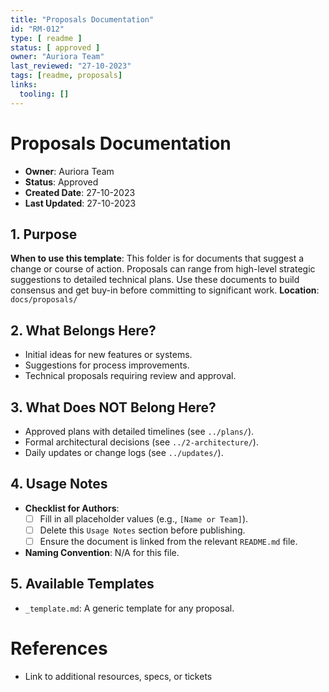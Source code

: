 ```yaml
---
title: "Proposals Documentation"
id: "RM-012"
type: [ readme ]
status: [ approved ]
owner: "Auriora Team"
last_reviewed: "27-10-2023"
tags: [readme, proposals]
links:
  tooling: []
---
```


# Proposals Documentation

- **Owner**: Auriora Team
- **Status**: Approved
- **Created Date**: 27-10-2023
- **Last Updated**: 27-10-2023

## 1. Purpose

**When to use this template**: This folder is for documents that suggest a change or course of action. Proposals can range from high-level strategic suggestions to detailed technical plans. Use these documents to build consensus and get buy-in before committing to significant work.
**Location**: `docs/proposals/`

## 2. What Belongs Here?

- Initial ideas for new features or systems.
- Suggestions for process improvements.
- Technical proposals requiring review and approval.

## 3. What Does NOT Belong Here?

- Approved plans with detailed timelines (see `../plans/`).
- Formal architectural decisions (see `../2-architecture/`).
- Daily updates or change logs (see `../updates/`).

## 4. Usage Notes

- **Checklist for Authors**:
  - [ ] Fill in all placeholder values (e.g., `[Name or Team]`).
  - [ ] Delete this `Usage Notes` section before publishing.
  - [ ] Ensure the document is linked from the relevant `README.md` file.

- **Naming Convention**: N/A for this file.

## 5. Available Templates

- `_template.md`: A generic template for any proposal.

# References

- Link to additional resources, specs, or tickets
